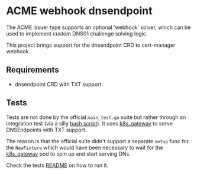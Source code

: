 # ACME webhook dnsendpoint

The ACME issuer type supports an optional 'webhook' solver, which can be used
to implement custom DNS01 challenge solving logic.

This project brings support for the dnsendpoint CRD to cert-manager webhook.

## Requirements

* dnsendpoint CRD with TXT support.

## Tests

Tests are not done by the official `main_test.go` suite but rather through an integration test (via a silly [bash script](./testdata/dnsendpoint/fixtures/integration-test.sh)). It uses [k8s_gateway](https://github.com/k8s-gateway/k8s_gateway) to serve DNSEndpoints with TXT support.

The reason is that the official suite didn't support a separate `setup` func for the `NewFixture` which would have been necessary to wait for the
[k8s_gateway](https://github.com/k8s-gateway/k8s_gateway) pod to spin up and start serving DNs.

Check the tests [README](./testdata/README.md) on how to run it.
